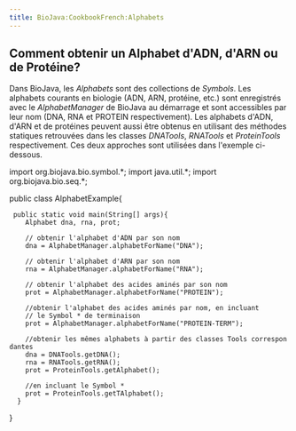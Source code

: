 ```yaml
---
title: BioJava:CookbookFrench:Alphabets
---
```


Comment obtenir un Alphabet d'ADN, d'ARN ou de Protéine?
--------------------------------------------------------

Dans BioJava, les *Alphabets* sont des collections de *Symbols*. Les
alphabets courants en biologie (ADN, ARN, protéine, etc.) sont
enregistrés avec le *AlphabetManager* de BioJava au démarrage et sont
accessibles par leur nom (DNA, RNA et PROTEIN respectivement). Les
alphabets d'ADN, d'ARN et de protéines peuvent aussi être obtenus en
utilisant des méthodes statiques retrouvées dans les classes *DNATools*,
*RNATools* et *ProteinTools* respectivement. Ces deux approches sont
utilisées dans l'exemple ci-dessous.

<java> import org.biojava.bio.symbol.\*; import java.util.\*; import
org.biojava.bio.seq.\*;

public class AlphabetExample{

` public static void main(String[] args){`  
`    Alphabet dna, rna, prot;`  
`      `  
`    // obtenir l'alphabet d'ADN par son nom`  
`    dna = AlphabetManager.alphabetForName("DNA");`  
`      `  
`    // obtenir l'alphabet d'ARN par son nom`  
`    rna = AlphabetManager.alphabetForName("RNA");`  
`      `  
`    // obtenir l'alphabet des acides aminés par son nom`  
`    prot = AlphabetManager.alphabetForName("PROTEIN");`  
`       `  
`    //obtenir l'alphabet des acides aminés par nom, en incluant`  
`    // le Symbol * de terminaison`  
`    prot = AlphabetManager.alphabetForName("PROTEIN-TERM");`  
`       `  
`    //obtenir les mêmes alphabets à partir des classes Tools correspondantes`  
`    dna = DNATools.getDNA();`  
`    rna = RNATools.getRNA();`  
`    prot = ProteinTools.getAlphabet();`  
`       `  
`    //en incluant le Symbol *`  
`    prot = ProteinTools.getTAlphabet();`  
`  }`

} </java>

